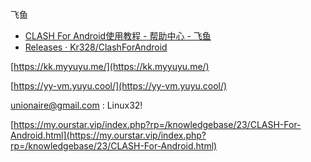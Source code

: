 飞鱼

- [CLASH For Android使用教程 - 帮助中心 - 飞鱼](https://my.ourstar.vip/index.php?rp=/knowledgebase/23/CLASH-For-Android.html)
- [Releases · Kr328/ClashForAndroid](https://github.com/Kr328/ClashForAndroid/releases)

[](https://kk.myyuyu.me/)[https://kk.myyuyu.me/](https://kk.myyuyu.me/)

[](https://yy-vm.yuyu.cool/)[https://yy-vm.yuyu.cool/](https://yy-vm.yuyu.cool/)

[unionaire@gmail.com](mailto:unionaire@gmail.com) : Linux32!

[](https://my.ourstar.vip/index.php?rp=/knowledgebase/23/CLASH-For-Android.html)[https://my.ourstar.vip/index.php?rp=/knowledgebase/23/CLASH-For-Android.html](https://my.ourstar.vip/index.php?rp=/knowledgebase/23/CLASH-For-Android.html)